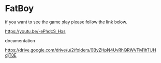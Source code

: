 # FatBoy
  
 if you want to see the game play please follow the link below.
 
https://youtu.be/-ePhdcS_Hxs

documentation

https://drive.google.com/drive/u/2/folders/0ByZHpN4UvRhQRWVFM1hTUHdjT0E
